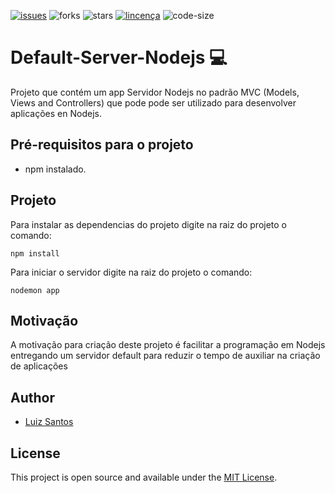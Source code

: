 
[![issues](https://img.shields.io/github/issues/luizcsbh/default-server-nodejs)](https://github.com/luizcsbh/default-server-nodejs/issues)
![forks](https://img.shields.io/github/forks/luizcsbh/default-server-nodejs)
![stars](https://img.shields.io/github/stars/luizcsbh/default-server-nodejs)
[![lincença](https://img.shields.io/github/license/luizcsbh/default-server-nodejs)](https://github.com/luizcsbh/default-server-nodejs/blob/master/LICENSE)
![code-size](https://img.shields.io/github/languages/code-size/luizcsbh/default-server-nodejs)

# Default-Server-Nodejs :computer: 

Projeto que contém um app Servidor Nodejs no padrão MVC (Models, Views and Controllers) que pode pode ser utilizado para desenvolver aplicações en Nodejs.


## Pré-requisitos para o projeto

- npm instalado.

## Projeto

 Para instalar as dependencias do projeto digite na raiz do projeto o comando:
```node
npm install
```

Para iniciar o servidor digite na raiz do projeto o comando:
```node
nodemon app
```

## Motivação

A motivação para criação deste projeto é facilitar a programação em Nodejs entregando um servidor default para reduzir o tempo de auxiliar na criação de aplicações

## Author

- [Luiz Santos](https://about.me/luizcsbh)

## License

This project is open source and available under the [MIT License](LICENSE).
